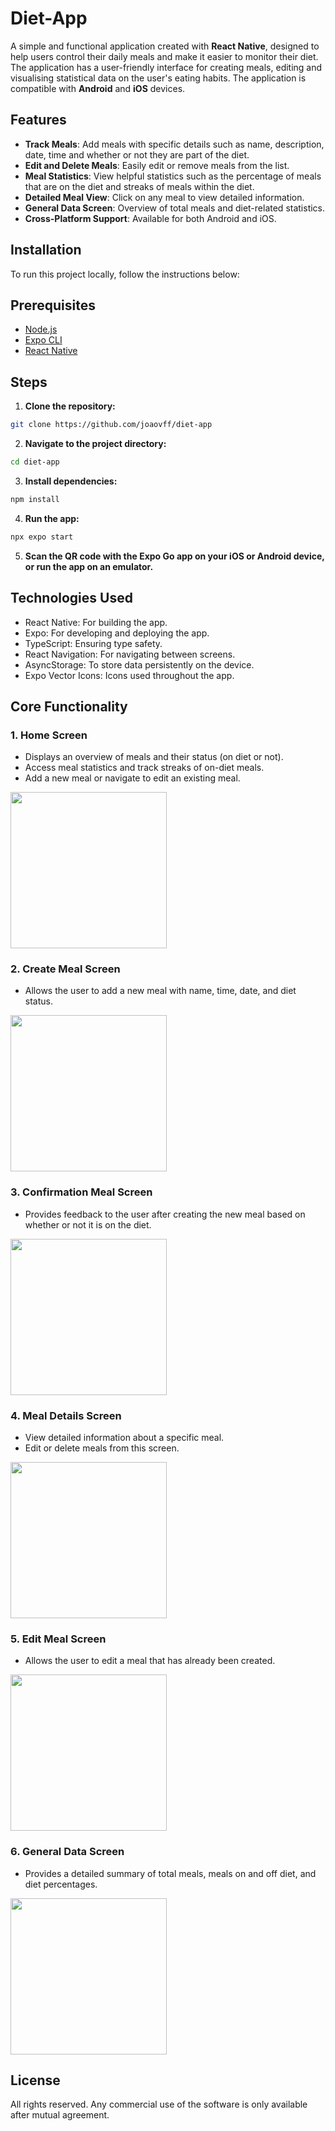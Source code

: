 # Diet-App

A simple and functional application created with **React Native**, designed to help users control their daily meals and make it easier to monitor their diet. The application has a user-friendly interface for creating meals, editing and visualising statistical data on the user's eating habits. The application is compatible with **Android** and **iOS** devices.

## Features

- **Track Meals**: Add meals with specific details such as name, description, date, time and whether or not they are part of the diet.
- **Edit and Delete Meals**: Easily edit or remove meals from the list.
- **Meal Statistics**: View helpful statistics such as the percentage of meals that are on the diet and streaks of meals within the diet.
- **Detailed Meal View**: Click on any meal to view detailed information.
- **General Data Screen**: Overview of total meals and diet-related statistics.
- **Cross-Platform Support**: Available for both Android and iOS.

## Installation

To run this project locally, follow the instructions below:

## Prerequisites

- [Node.js](https://nodejs.org/)
- [Expo CLI](https://docs.expo.dev/get-started/installation/)
- [React Native](https://reactnative.dev/docs/environment-setup)

## Steps

1. **Clone the repository:**

```bash
git clone https://github.com/joaovff/diet-app
```

2. **Navigate to the project directory:**

```bash
cd diet-app
```

3. **Install dependencies:**

```bash
npm install
```

4. **Run the app:**

```bash
npx expo start
```

5. **Scan the QR code with the Expo Go app on your iOS or Android device, or run the app on an emulator.**

## Technologies Used

- React Native: For building the app.
- Expo: For developing and deploying the app.
- TypeScript: Ensuring type safety.
- React Navigation: For navigating between screens.
- AsyncStorage: To store data persistently on the device.
- Expo Vector Icons: Icons used throughout the app.

## Core Functionality

### 1. **Home Screen**
   - Displays an overview of meals and their status (on diet or not).
   - Access meal statistics and track streaks of on-diet meals.
   - Add a new meal or navigate to edit an existing meal.

   <img src="/image.png" style="width: 250px;">
   

### 2. **Create Meal Screen**
   - Allows the user to add a new meal with name, time, date, and diet status.

   <img src="/image-1.png" style="width: 250px;">


### 3. **Confirmation Meal Screen**
   - Provides feedback to the user after creating the new meal based on whether or not it is on the diet.

   <img src="/image-2.png" style="width: 250px;">

### 4. **Meal Details Screen**
   - View detailed information about a specific meal.
   - Edit or delete meals from this screen.

   <img src="/image-3.png" style="width: 250px;">

### 5. **Edit Meal Screen**
   - Allows the user to edit a meal that has already been created.

   <img src="/image-4.png" style="width: 250px;">

### 6. **General Data Screen**
   - Provides a detailed summary of total meals, meals on and off diet, and diet percentages.

   <img src="/image-5.png" style="width: 250px;">

## License

All rights reserved. Any commercial use of the software is only available after mutual agreement. 
